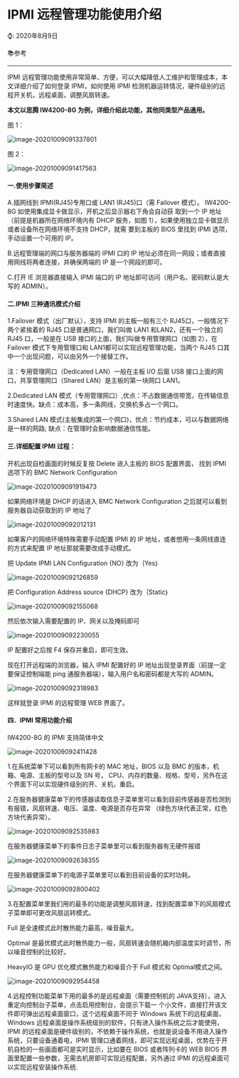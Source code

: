 # IPMI 远程管理功能使用介绍

⌚️: 2020年8月9日

📚参考

----

IPMI 远程管理功能使用非常简单、方便，可以大幅降低人工维护和管理成本，本文详细介绍了如何登录 IPMI，如何使用 IPMI 检测机器运转情况，硬件级别的远程开关机，远程桌面，调整风扇转速。 

**本文以思腾 IW4200-8G 为例，详细介绍此功能，其他同类型产品通用。** 

图 1：

![image-20201009091337801](imgs/image-20201009091337801.png) 

图 2： 

![image-20201009091417563](imgs/image-20201009091417563.png)

#### 一.使用步骤简述

A.插网线到 IPMI(RJ45)专用口或 LAN1 (RJ45)口（需 Failover 模式）。 IW4200-8G 如使用集成显卡做显示，开机之后显示器右下角会自动获 取到一个 IP 地址（前提是机器所在网络环境内有 DHCP 服务，如图 1），如果使用独立显卡做显示或者设备所在网络环境不支持 DHCP，就需 要到主板的 BIOS 里找到 IPMI 选项，手动设置一个可用的 IP。 

B.远程管理端的网口与服务器端的 IPMI 口的 IP 地址必须在同一网段；或者直接用网线将两者连接，并确保两端的 IP 是一个网段的即可。

C.打开 IE 浏览器直接输入 IPMI 端口的 IP 地址即可访问（用户名、密码默认是大写的 ADMIN）。 

#### 二.IPMI 三种通讯模式介绍

1.Failover 模式（出厂默认），支持 IPMI 的主板一般有三个 RJ45口，一般情况下两个紧挨着的 RJ45 口是普通网口，我们叫做 LAN1 和LAN2，还有一个独立的 RJ45 口，一般是在 USB 接口的上面，我们叫做专用管理网口（如图 2），在 Failover 模式下专用管理口和 LAN1都可以实现远程管理功能，当两个 RJ45 口其中一个出现问题，可以由另外一个接替工作。 

注：专用管理网口（Dedicated LAN）一般在主板 I/O 后窗 USB 接口上面的网口，共享管理网口（Shared LAN）是主板的第一块网口 LAN1。 



2.Dedicated LAN 模式（专用管理网口）,优点：不占数据通信带宽，在传输信息时速度快。缺点：成本高，多一条网线，交换机多占一个网口。 



3.Shared LAN 模式(主板集成的第一个网口)，优点：节约成本，可以与数据网络是一样的网路; 缺点：在管理时会影响数据通信性能。 



#### 三.详细配置 IPMI 过程： 

开机出现自检画面的时候反复按 Delete 进入主板的 BIOS 配置界面， 找到 IPMI 选项下的 BMC Network Configuration 

![image-20201009091919473](imgs/image-20201009091919473.png)

如果网络环境是 DHCP 的话进入 BMC Network Configuration 之后就可以看到服务器自动获取到的 IP 地址了

![image-20201009092012131](imgs/image-20201009092012131.png)

如果客户的网络环境特殊需要手动配置 IPMI 的 IP 地址，或者想用一条网线直连的方式来配置 IP 地址那就需要改成手动模式。 

把 Update IPMI LAN Configuration {NO} 改为｛Yes｝

![image-20201009092126859](imgs/image-20201009092126859.png)

把 Configuration Address source {DHCP} 改为｛Static｝ 

![image-20201009092155068](imgs/image-20201009092155068.png)

然后依次输入需要配置的 IP、网关以及掩码即可

![image-20201009092230055](imgs/image-20201009092230055.png)

IP 配置好之后按 F4 保存并重启，即可生效。 

现在打开远程端的浏览器，输入 IPMI 配置好的 IP 地址出现登录界面（前提一定要保证控制端能 ping 通服务器端），输入用户名和密码都是大写的 ADMIN。 

![image-20201009092318983](imgs/image-20201009092318983.png)

这样就登录 IPMI 的远程管理 WEB 界面了。



#### 四．IPMI 常用功能介绍 

IW4200-8G 的 IPMI 支持简体中文 

![image-20201009092411428](imgs/image-20201009092411428.png)

1.在系统菜单下可以看到所有网卡的 MAC 地址，BIOS 以及 BMC 的版本，机箱、电源、主板的型号以及 SN 号， CPU、内存的数量、规格、型号，另外在这个界面下可以实现硬件级别的开、关机，重启。 

2.在服务器健康菜单下的传感器读取信息子菜单里可以看到目前传感器是否检测到有报错，风扇转速、电压、温度、电源是否存在异常 （绿色方块代表正常，红色方块代表异常）。 

![image-20201009092535983](imgs/image-20201009092535983.png)

在服务器健康菜单下的事件日志子菜单里可以看到服务器有无硬件报错

![image-20201009092638355](imgs/image-20201009092638355.png)

在服务器健康菜单下的电源子菜单里可以看到目前设备的实时功耗。

![image-20201009092800402](imgs/image-20201009092800402.png)

3.在配置菜单里我们用的最多的功能是调整风扇转速，找到配置菜单下的风扇模式子菜单即可更改风扇运转模式。 

Full 是全速模式此时散热能力最高，噪音最大。 

Optimal 是最优模式此时散热能力一般，风扇转速会随机箱内部温度实时调节，所以噪音控制的比较好。

HeavyIO 是 GPU 优化模式散热能力和噪音介于 Full 模式和 Optimal模式之间。

![image-20201009092954458](imgs/image-20201009092954458.png)

4.远程控制功能菜单下用的最多的是远程桌面（需要控制机的 JAVA支持），进入重定向控制台子菜单，点击启用控制台，会提示下载一 个小文件，直接打开该文件即可弹出远程桌面窗口，这个远程桌面不同于 Windows 系统下的远程桌面， Windows 远程桌面是操作系统级别的软件，只有进入操作系统之后才能使用，IPMI 的远程桌面是硬件级别的，不依赖于操作系统，也就是说设备不用进入操作系统，只要设备通着电，IPMI 管理口通着网线，即可实现远程桌面，优势在于开机自检的一些画面都可是实时显示，比如要在 BIOS 或者阵列卡的 WEB BIOS 界面里配置一些参数，无需去机房即可实现远程配置，另外通过 IPMI 的远程桌面可以实现远程安装操作系统.